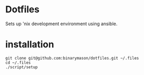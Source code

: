 # Dotfiles
Sets up 'nix development environment using ansible.

# installation
```
git clone git@github.com:binarymason/dotfiles.git ~/.files
cd ~/.files
./script/setup
```
